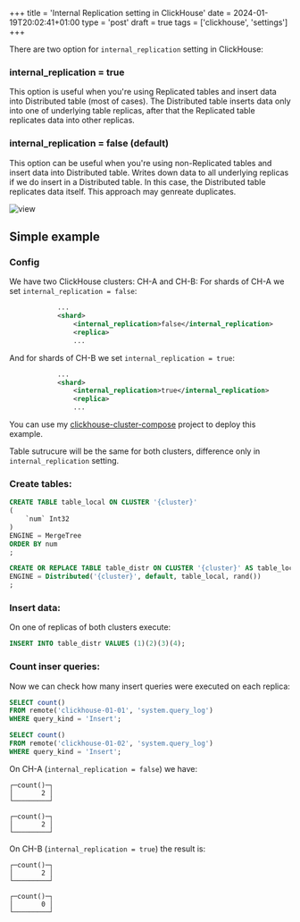 +++
title = 'Internal Replication setting in ClickHouse'
date = 2024-01-19T20:02:41+01:00
type = 'post'
draft = true
tags = ['clickhouse', 'settings']
+++

There are two option for `internal_replication` setting in ClickHouse:

### internal_replication = true
This option is useful when you're using Replicated tables and insert data into Distributed table (most of cases).
The Distributed table inserts data only into one of underlying table replicas, after that the Replicated table replicates data into other replicas.

### internal_replication = false (default)
This option can be useful when you're using non-Replicated tables and insert data into Distributed table.
Writes down data to all underlying replicas if we do insert in a Distributed table. In this case, the Distributed table replicates data itself.
This approach may genreate duplicates.

![view](/internal_replication/global.png)

## Simple example
### Config
We have two ClickHouse clusters: CH-A and CH-B:
For shards of CH-A we set `internal_replication = false`:
```xml
            ...
            <shard>
                <internal_replication>false</internal_replication>
                <replica>
                ...
```

And for shards of CH-B we set `internal_replication = true`:
```xml
            ...
            <shard>
                <internal_replication>true</internal_replication>
                <replica>
                ...
```


You can use my [clickhouse-cluster-compose](https://github.com/orginux/clickhouse-cluster-compose) project to deploy this example.

Table sutrucure will be the same for both clusters, difference only in `internal_replication` setting.
### Create tables:
```sql
CREATE TABLE table_local ON CLUSTER '{cluster}'
(
    `num` Int32
)
ENGINE = MergeTree
ORDER BY num
;

CREATE OR REPLACE TABLE table_distr ON CLUSTER '{cluster}' AS table_local
ENGINE = Distributed('{cluster}', default, table_local, rand())
;
```

### Insert data:
On one of replicas of both clusters execute:
```sql
INSERT INTO table_distr VALUES (1)(2)(3)(4);
```

### Count inser queries:
Now we can check how many insert queries were executed on each replica:
```sql
SELECT count()
FROM remote('clickhouse-01-01', 'system.query_log')
WHERE query_kind = 'Insert';

SELECT count()
FROM remote('clickhouse-01-02', 'system.query_log')
WHERE query_kind = 'Insert';
```

On CH-A (`internal_replication = false`) we have:
```
┌─count()─┐
│       2 │
└─────────┘

┌─count()─┐
│       2 │
└─────────┘
```

On CH-B (`internal_replication = true`) the result is:
```
┌─count()─┐
│       2 │
└─────────┘

┌─count()─┐
│       0 │
└─────────┘
```

